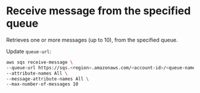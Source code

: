 # Receive message from the specified queue

Retrieves one or more messages (up to 10), from the specified queue. 

Update `queue-url`:
```sh
aws sqs receive-message \
--queue-url https://sqs.<region>.amazonaws.com/<account-id>/<queue-name> \
--attribute-names All \
--message-attribute-names All \
--max-number-of-messages 10
```